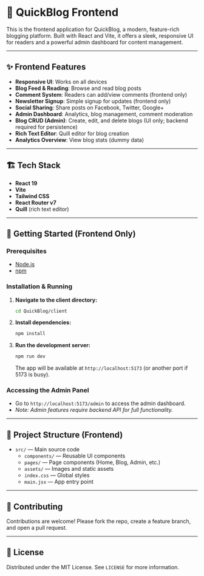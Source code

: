 # 📝 QuickBlog Frontend

This is the frontend application for QuickBlog, a modern, feature-rich blogging platform. Built with React and Vite, it offers a sleek, responsive UI for readers and a powerful admin dashboard for content management.

---

## ✨ Frontend Features

- **Responsive UI**: Works on all devices
- **Blog Feed & Reading**: Browse and read blog posts
- **Comment System**: Readers can add/view comments (frontend only)
- **Newsletter Signup**: Simple signup for updates (frontend only)
- **Social Sharing**: Share posts on Facebook, Twitter, Google+
- **Admin Dashboard**: Analytics, blog management, comment moderation
- **Blog CRUD (Admin)**: Create, edit, and delete blogs (UI only; backend required for persistence)
- **Rich Text Editor**: Quill editor for blog creation
- **Analytics Overview**: View blog stats (dummy data)

---

## 🏗️ Tech Stack

- **React 19**
- **Vite**
- **Tailwind CSS**
- **React Router v7**
- **Quill** (rich text editor)

---

## 🚀 Getting Started (Frontend Only)

### Prerequisites
- [Node.js](https://nodejs.org/)
- [npm](https://www.npmjs.com/)

### Installation & Running

1. **Navigate to the client directory:**
    ```sh
    cd QuickBlog/client
    ```
2. **Install dependencies:**
    ```sh
    npm install
    ```
3. **Run the development server:**
    ```sh
    npm run dev
    ```
    The app will be available at `http://localhost:5173` (or another port if 5173 is busy).

### Accessing the Admin Panel
- Go to `http://localhost:5173/admin` to access the admin dashboard.
- *Note: Admin features require backend API for full functionality.*

---

## 📂 Project Structure (Frontend)

- `src/` — Main source code
  - `components/` — Reusable UI components
  - `pages/` — Page components (Home, Blog, Admin, etc.)
  - `assets/` — Images and static assets
  - `index.css` — Global styles
  - `main.jsx` — App entry point

---

## 🤝 Contributing
Contributions are welcome! Please fork the repo, create a feature branch, and open a pull request.

---

## 📄 License
Distributed under the MIT License. See `LICENSE` for more information.
